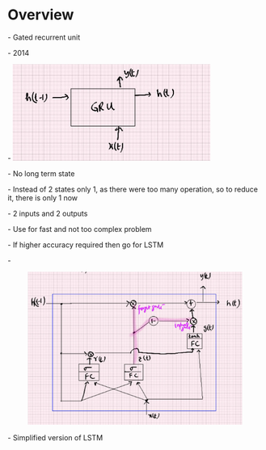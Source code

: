 # Overview

\-        Gated recurrent unit

\-        2014

\-        ![](<../.gitbook/assets/image (2).png>)

\-        No long term state

\-        Instead of 2 states only 1, as there were too many operation, so to reduce it, there is only 1 now

\-        2 inputs and 2 outputs

\-        Use for fast and not too complex problem

\-        If higher accuracy required then go for LSTM

\-       &#x20;

<figure><img src="../.gitbook/assets/image (3).png" alt=""><figcaption></figcaption></figure>

\-        Simplified version of LSTM
